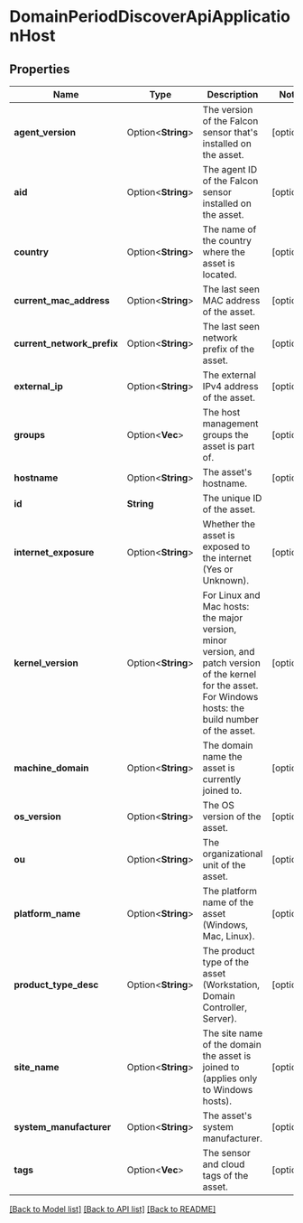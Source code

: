 # DomainPeriodDiscoverApiApplicationHost

## Properties

Name | Type | Description | Notes
------------ | ------------- | ------------- | -------------
**agent_version** | Option<**String**> | The version of the Falcon sensor that's installed on the asset. | [optional]
**aid** | Option<**String**> | The agent ID of the Falcon sensor installed on the asset. | [optional]
**country** | Option<**String**> | The name of the country where the asset is located. | [optional]
**current_mac_address** | Option<**String**> | The last seen MAC address of the asset. | [optional]
**current_network_prefix** | Option<**String**> | The last seen network prefix of the asset. | [optional]
**external_ip** | Option<**String**> | The external IPv4 address of the asset. | [optional]
**groups** | Option<**Vec<String>**> | The host management groups the asset is part of. | [optional]
**hostname** | Option<**String**> | The asset's hostname. | [optional]
**id** | **String** | The unique ID of the asset. |
**internet_exposure** | Option<**String**> | Whether the asset is exposed to the internet (Yes or Unknown). | [optional]
**kernel_version** | Option<**String**> | For Linux and Mac hosts: the major version, minor version, and patch version of the kernel for the asset. For Windows hosts: the build number of the asset. | [optional]
**machine_domain** | Option<**String**> | The domain name the asset is currently joined to. | [optional]
**os_version** | Option<**String**> | The OS version of the asset. | [optional]
**ou** | Option<**String**> | The organizational unit of the asset. | [optional]
**platform_name** | Option<**String**> | The platform name of the asset (Windows, Mac, Linux). | [optional]
**product_type_desc** | Option<**String**> | The product type of the asset (Workstation, Domain Controller, Server). | [optional]
**site_name** | Option<**String**> | The site name of the domain the asset is joined to (applies only to Windows hosts). | [optional]
**system_manufacturer** | Option<**String**> | The asset's system manufacturer. | [optional]
**tags** | Option<**Vec<String>**> | The sensor and cloud tags of the asset. | [optional]

[[Back to Model list]](../README.md#documentation-for-models) [[Back to API list]](../README.md#documentation-for-api-endpoints) [[Back to README]](../README.md)
